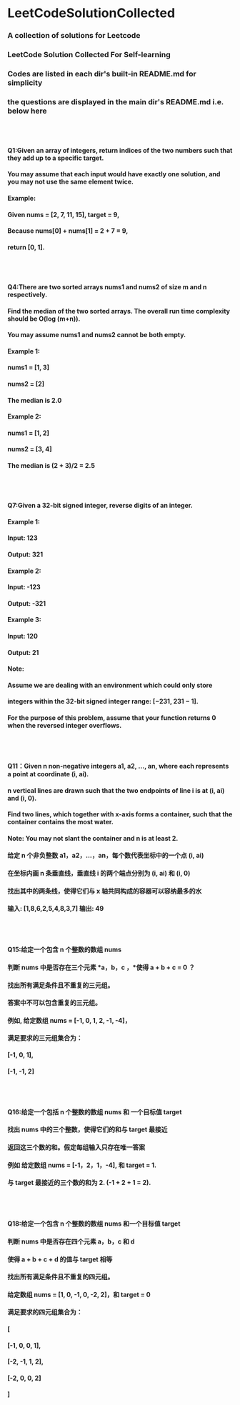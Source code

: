 # LeetCodeSolutionCollected
### A collection of solutions for Leetcode
###  LeetCode Solution Collected For Self-learning<br>
###  Codes are listed in each dir's built-in README.md for simplicity<br>
###  the questions are displayed in the main dir's README.md i.e. below here
<br>
<br>

#### Q1:Given an array of integers, return indices of the two numbers such that they add up to a specific target.
#### You may assume that each input would have exactly one solution, and you may not use the same element twice.
#### Example:
#### Given nums = [2, 7, 11, 15], target = 9,
#### Because nums[0] + nums[1] = 2 + 7 = 9,
#### return [0, 1].

<br>
<br>

#### Q4:There are two sorted arrays nums1 and nums2 of size m and n respectively.
#### Find the median of the two sorted arrays. The overall run time complexity should be O(log (m+n)).
#### You may assume nums1 and nums2 cannot be both empty.<br>

#### Example 1:
#### nums1 = [1, 3]
#### nums2 = [2]
#### The median is 2.0

#### Example 2:
#### nums1 = [1, 2]
#### nums2 = [3, 4]
#### The median is (2 + 3)/2 = 2.5

<br>
<br>

#### Q7:Given a 32-bit signed integer, reverse digits of an integer.<br>

#### Example 1:
#### Input: 123
#### Output: 321

#### Example 2:
#### Input: -123
#### Output: -321
#### Example 3:

#### Input: 120
#### Output: 21
#### Note:
#### Assume we are dealing with an environment which could only store <br>
#### integers within the 32-bit signed integer range: [−231,  231 − 1]. 
#### For the purpose of this problem, assume that your function returns 0 when the reversed integer overflows.

<br>
<br>

#### Q11：Given n non-negative integers a1, a2, …, an, where each represents a point at coordinate (i, ai). <br>
#### n vertical lines are drawn such that the two endpoints of line i is at (i, ai) and (i, 0). <br>
#### Find two lines, which together with x-axis forms a container, such that the container contains the most water. <br>
#### Note: You may not slant the container and n is at least 2. <br>
#### 给定 n 个非负整数 a1，a2，...，an，每个数代表坐标中的一个点 (i, ai)<br>
#### 在坐标内画 n 条垂直线，垂直线 i 的两个端点分别为 (i, ai) 和 (i, 0)<br>
#### 找出其中的两条线，使得它们与 x 轴共同构成的容器可以容纳最多的水<br>
#### 输入: [1,8,6,2,5,4,8,3,7] 输出: 49

<br>
<br>

#### Q15:给定一个包含 n 个整数的数组 nums
#### 判断 nums 中是否存在三个元素 *a，b，c ，*使得 a + b + c = 0 ？
#### 找出所有满足条件且不重复的三元组。
#### 答案中不可以包含重复的三元组。
#### 例如, 给定数组 nums = [-1, 0, 1, 2, -1, -4]，
#### 满足要求的三元组集合为：
#### [-1, 0, 1],
#### [-1, -1, 2]

<br>
<br>

#### Q16:给定一个包括 n 个整数的数组 nums 和 一个目标值 target<br>
#### 找出 nums 中的三个整数，使得它们的和与 target 最接近<br>
#### 返回这三个数的和。假定每组输入只存在唯一答案<br>
#### 例如 给定数组 nums = [-1，2，1，-4], 和 target = 1.<br>
#### 与 target 最接近的三个数的和为 2. (-1 + 2 + 1 = 2).


<br>
<br>

#### Q18:给定一个包含 n 个整数的数组 nums 和一个目标值 target <br>
#### 判断 nums 中是否存在四个元素 a，b，c 和 d <br>
#### 使得 a + b + c + d 的值与 target 相等<br>
#### 找出所有满足条件且不重复的四元组。<br>
#### 给定数组 nums = [1, 0, -1, 0, -2, 2]，和 target = 0 <br>
#### 满足要求的四元组集合为：<br>
#### [
####  [-1,  0, 0, 1],
####  [-2, -1, 1, 2],
####  [-2,  0, 0, 2]
#### ]

